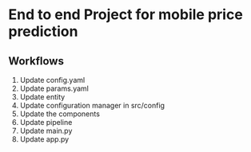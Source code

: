 # End to end Project for mobile price prediction

## Workflows

1. Update config.yaml
2. Update params.yaml
3. Update entity
4. Update configuration manager in src/config
5. Update the components
6. Update pipeline
7. Update main.py
8. Update app.py

